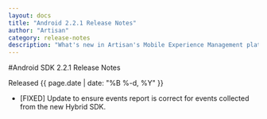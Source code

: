 ```yaml
---
layout: docs
title: "Android 2.2.1 Release Notes"
author: "Artisan"
category: release-notes
description: "What's new in Artisan's Mobile Experience Management platform."
---
```

#Android SDK 2.2.1 Release Notes

Released {{ page.date | date: "%B %-d, %Y" }}

* [FIXED] Update to ensure events report is correct for events collected from the new Hybrid SDK.
